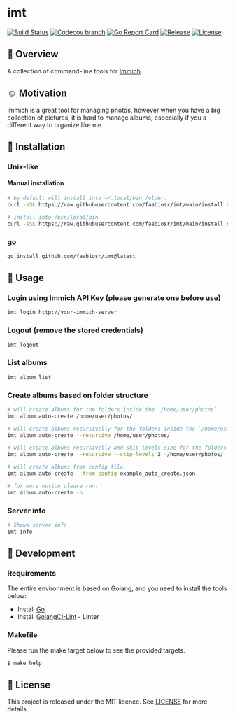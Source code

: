 # imt

[![Build Status](https://img.shields.io/github/actions/workflow/status/faabiosr/imt/test.yaml?logo=github&style=flat-square)](https://github.com/faabiosr/imt/actions?query=workflow:test)
[![Codecov branch](https://img.shields.io/codecov/c/github/faabiosr/imt/master.svg?style=flat-square)](https://codecov.io/gh/faabiosr/imt)
[![Go Report Card](https://goreportcard.com/badge/github.com/faabiosr/imt?style=flat-square)](https://goreportcard.com/report/github.com/faabiosr/imt)
[![Release](https://img.shields.io/github/v/release/faabiosr/imt?display_name=tag&style=flat-square)](https://github.com/faabiosr/imt/releases)
[![License](https://img.shields.io/badge/License-MIT-blue.svg?style=flat-square)](https://github.com/faabiosr/imt/blob/master/LICENSE)

## :tada: Overview
A collection of command-line tools for [Immich](https://immich.app/).

## :relaxed: Motivation
Immich is a great tool for managing photos, however when you have a big collection of pictures, it is hard to manage albums, especially if you a different way to organize like me.

## :dart: Installation

### Unix-like

#### Manual installation
```sh
# by default will install into ~/.local/bin folder.
curl -sSL https://raw.githubusercontent.com/faabiosr/imt/main/install.sh | bash 

# install into /usr/local/bin
curl -sSL https://raw.githubusercontent.com/faabiosr/imt/main/install.sh | sudo INSTALL_PATH=/usr/local/bin bash
```

### go
```sh
go install github.com/faabiosr/imt@latest
```

## :gem: Usage

### Login using Immich API Key (please generate one before use)
```sh
imt login http://your-immich-server
```

### Logout (remove the stored credentials)
```sh
imt logout
```

### List albums 
```sh
imt album list
```

### Create albums based on folder structure
```sh
# will create albums for the folders inside the `/home/user/photos`.
imt album auto-create /home/user/photos/

# will create albums recursivelly for the folders inside the `/home/user/photos`.
imt album auto-create --recursive /home/user/photos/

# will create albums recursivelly and skip levels size for the folders inside the `/home/user/photos`.
imt album auto-create --recursive --skip-levels 2 -/home/user/photos/

# will create albums from config file.
imt album auto-create --from-config example_auto_create.json

# for more option please run:
imt album auto-create -h
```

### Server info
```sh
# Shows server info
imt info
```

## :toolbox: Development

### Requirements

The entire environment is based on Golang, and you need to install the tools below:
- Install [Go](https://golang.org)
- Install [GolangCI-Lint](https://github.com/golangci/golangci-lint#install) - Linter

### Makefile

Please run the make target below to see the provided targets.

```sh
$ make help
```

## :page_with_curl: License

This project is released under the MIT licence. See [LICENSE](https://github.com/faabiosr/imt/blob/master/LICENSE) for more details.
